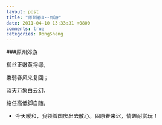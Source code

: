 ```yaml
---
layout: post
title: "原州春1--郊游"
date: 2011-04-10 13:33:31 +0800
comments: true
categories: DongSheng
---
```


###原州郊游


 

柳丝正嫩黄将绿，

柔弱春风来复回；

蓝天万象白云幻，

路任高低脚自随。

 

* 今天暖和，我领着国庆出去散心。固原春来迟，情趣耐赏玩！
